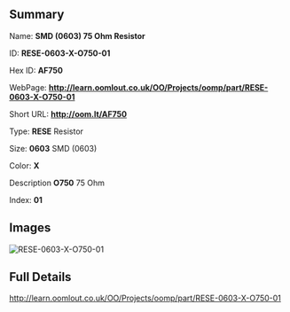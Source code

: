

## Summary
 
Name: __SMD (0603) 75 Ohm Resistor__

ID: __RESE-0603-X-O750-01__

Hex ID: __AF750__

WebPage: __http://learn.oomlout.co.uk/OO/Projects/oomp/part/RESE-0603-X-O750-01__

Short URL: __http://oom.lt/AF750__


Type: __RESE__ Resistor 

Size: __0603__ SMD (0603) 

Color: __X__  

Description __O750__ 75 Ohm 

Index: __01__


## Images
![RESE-0603-X-O750-01](http://oomlout.com/oomp-gen/parts/RESE-0603-X-O750-01/RESE-0603-X-O750-01_420.jpg)



## Full Details

 http://learn.oomlout.co.uk/OO/Projects/oomp/part/RESE-0603-X-O750-01














